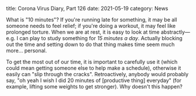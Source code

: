 title: Corona Virus Diary, Part 126
date: 2021-05-19
category: News

What is "10 minutes"? If you're running late for something, it may be
all someone needs to feel relief; if you're doing a workout, it may
feel like prolonged torture. When we are at rest, it is easy to look
at time abstractly&mdash;e.g. I can play to study something for *15
minutes a day*. Actually blocking out the time and setting down to do
that thing makes time seem much more... personal.

To get the most out of our time, it is important to carefully use it
(which could mean getting someone else to help make a schedule),
otherwise it easily can "slip through the cracks". Retroactively,
anybody would probably say, "oh yeah I wish I did 20 minutes of
[productive thing] everyday" (for example, lifting some weights to get
stronger). Why doesn't this happen?
